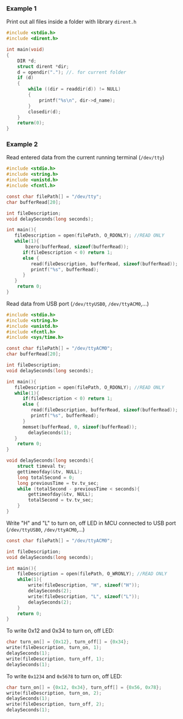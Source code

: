 ### Example 1

Print out all files inside a folder with library ``dirent.h``

```c
#include <stdio.h>
#include <dirent.h>

int main(void)
{
    DIR *d;
    struct dirent *dir;
    d = opendir("."); //. for current folder
    if (d)
    {
        while ((dir = readdir(d)) != NULL)
        {
            printf("%s\n", dir->d_name);
        }
        closedir(d);
    }
    return(0);
}
```

### Example 2

Read entered data from the current running terminal (``/dev/tty``)

```c
#include <stdio.h>
#include <string.h>
#include <unistd.h>
#include <fcntl.h>

const char filePath[] = "/dev/tty";
char bufferRead[20];

int fileDescription;
void delaySeconds(long seconds);

int main(){
   fileDescription = open(filePath, O_RDONLY); //READ ONLY
   while(1){
	   bzero(bufferRead, sizeof(bufferRead));
      if(fileDescription < 0) return 1;
      else {
         read(fileDescription, bufferRead, sizeof(bufferRead));
         printf("%s", bufferRead);
      }
   }
    return 0;
}
```

Read data from USB port (``/dev/ttyUSB0``, ``/dev/ttyACM0``,...)

```c
#include <stdio.h>
#include <string.h>
#include <unistd.h>
#include <fcntl.h>
#include <sys/time.h>

const char filePath[] = "/dev/ttyACM0";
char bufferRead[20];

int fileDescription;
void delaySeconds(long seconds);

int main(){
   fileDescription = open(filePath, O_RDONLY); //READ ONLY
   while(1){
      if(fileDescription < 0) return 1;
      else {
         read(fileDescription, bufferRead, sizeof(bufferRead));
         printf("%s", bufferRead);
      }
      memset(bufferRead, 0, sizeof(bufferRead));
		delaySeconds(1);
   }
    return 0;
}

void delaySeconds(long seconds){
	struct timeval tv;
	gettimeofday(&tv, NULL);
	long totalSecond = 0;
	long previousTime = tv.tv_sec;
	while (totalSecond - previousTime < seconds){
		gettimeofday(&tv, NULL);
		totalSecond = tv.tv_sec;
	}
}
```
Write "H" and "L" to turn on, off LED in MCU connected to USB port (``/dev/ttyUSB0``, ``/dev/ttyACM0``,...)

```c
const char filePath[] = "/dev/ttyACM0";

int fileDescription;
void delaySeconds(long seconds);

int main(){
	fileDescription = open(filePath, O_WRONLY); //READ ONLY
	while(1){
		write(fileDescription, "H", sizeof("H"));
		delaySeconds(2);
		write(fileDescription, "L", sizeof("L"));
		delaySeconds(2);
	}
    return 0;
}
```
To write 0x12 and 0x34 to turn on, off LED:

```c
char turn_on[] = {0x12}, turn_off[] = {0x34};
write(fileDescription, turn_on, 1);
delaySeconds(1);
write(fileDescription, turn_off, 1);
delaySeconds(1);
```		
To write ``0x1234`` and ``0x5678`` to turn on, off LED:

```c
char turn_on[] = {0x12, 0x34}, turn_off[] = {0x56, 0x78};
write(fileDescription, turn_on, 2);
delaySeconds(1);
write(fileDescription, turn_off, 2);
delaySeconds(1);
```
